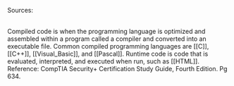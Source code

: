 Sources:

\
Compiled code is when the programming language is optimized and assembled within a program called a compiler and converted into an executable file. Common compiled programming languages are [[C]], [[C++]], [[Visual_Basic]], and [[Pascal]]. Runtime code is code that is evaluated, interpreted, and executed when run, such as [[HTML]].
\
Reference:
CompTIA Security+ Certification Study Guide, Fourth Edition. Pg 634.
